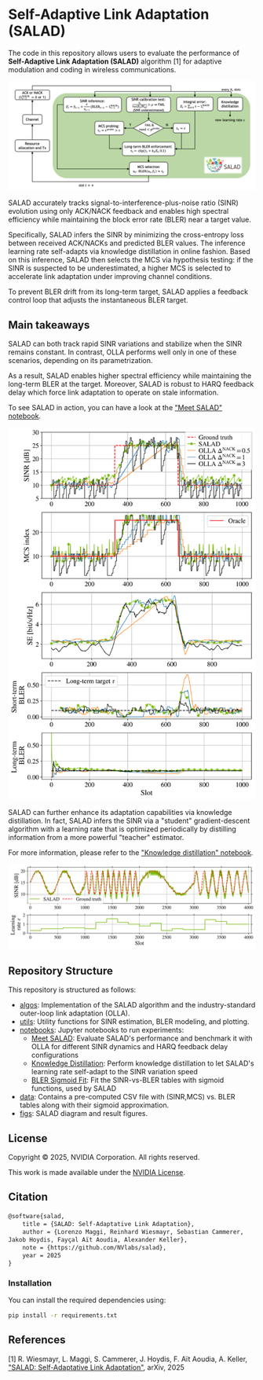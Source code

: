 # Self-Adaptive Link Adaptation (SALAD)

The code in this repository allows users to evaluate the performance of
**Self-Adaptive Link Adaptation (SALAD)** algorithm [1] for adaptive modulation
and coding in wireless communications.

<p align="center"><img src="figs/salad_diagram.png"></p>

SALAD accurately tracks signal-to-interference-plus-noise
ratio (SINR) evolution using only ACK/NACK feedback and enables high spectral
efficiency while maintaining the block error rate (BLER) near a target value. 

Specifically, SALAD infers the SINR by minimizing the cross-entropy loss between received
ACK/NACKs and predicted BLER values. The inference learning rate self-adapts via
knowledge distillation in online fashion. 
Based on this inference, SALAD then selects the MCS via hypothesis testing: if the SINR is suspected to be underestimated, a higher MCS is selected to accelerate link adaptation under improving channel conditions. 

To prevent BLER drift from its long-term target, SALAD applies a feedback
control loop that adjusts the instantaneous BLER target. 

## Main takeaways

SALAD can both track rapid SINR variations and stabilize when the SINR remains constant.
In contrast, OLLA performs well only in one of these scenarios, depending on its
parametrization.

As a result, SALAD enables higher spectral efficiency while maintaining the long-term BLER at the target.
Moreover, SALAD is robust to HARQ feedback delay which force link adaptation to operate on stale information.

To see SALAD in action, you can have a look at the ["Meet SALAD" notebook](notebooks/meet_salad.ipynb).

<p align="center"><img src="figs/salad_vs_olla.png" width="600"></p>


SALAD can further enhance its adaptation capabilities via knowledge
distillation.
In fact, SALAD infers the SINR via a "student" gradient-descent algorithm with a learning
rate that is optimized periodically by distilling information from a more
powerful "teacher" estimator.

For more information, please refer to the ["Knowledge distillation"
notebook](notebooks/salad_knowledge_distillation.ipynb).

<p align="center"><img src="figs/salad_knowledge_distillation.png" width="800"></p>

## Repository Structure

This repository is structured as follows:

- [algos](/algos): Implementation of the SALAD algorithm and the industry-standard outer-loop link adaptation (OLLA).
- [utils](/utils): Utility functions for SINR estimation, BLER modeling, and plotting.
- [notebooks](/notebooks): Jupyter notebooks to run experiments:
  - [Meet SALAD](/notebooks/meet_salad.ipynb): Evaluate SALAD's performance and
    benchmark it with OLLA for different SINR dynamics and HARQ feedback delay configurations
  - [Knowledge Distillation](/notebooks/salad_knowledge_distillation.ipynb):
    Perform knowledge distillation to let SALAD's learning rate self-adapt
    to the SINR variation speed
  - [BLER Sigmoid Fit](/notebooks/bler_sigmoid_fit.ipynb): Fit the SINR-vs-BLER
    tables with sigmoid functions, used by SALAD
- [data](/data): Contains a pre-computed CSV file with (SINR,MCS) vs. BLER tables along with their
  sigmoid approximation.
- [figs](/data): SALAD diagram and result figures.


## License

Copyright &copy; 2025, NVIDIA Corporation. All rights reserved.

This work is made available under the [NVIDIA License](LICENSE.txt).

## Citation

```
@software{salad,
    title = {SALAD: Self-Adaptative Link Adaptation},
    author = {Lorenzo Maggi, Reinhard Wiesmayr, Sebastian Cammerer, Jakob Hoydis, Fayçal Aït Aoudia, Alexander Keller},
    note = {https://github.com/NVlabs/salad},
    year = 2025
}
```

### Installation

You can install the required dependencies using:

```bash
pip install -r requirements.txt
```

## References

[1] R. Wiesmayr, L. Maggi, S. Cammerer, J. Hoydis, F. Aït Aoudia, A. Keller,
["SALAD: Self-Adaptative Link Adaptation"](https://arxiv.org), arXiv, 2025
